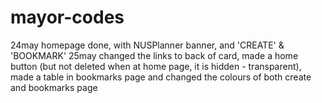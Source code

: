 # mayor-codes
24may homepage done, with NUSPlanner banner, and 'CREATE' & 'BOOKMARK'
25may changed the links to back of card, made a home button (but not deleted when at home page, it is hidden - transparent), made a table in bookmarks page and changed the colours of both create and bookmarks page
